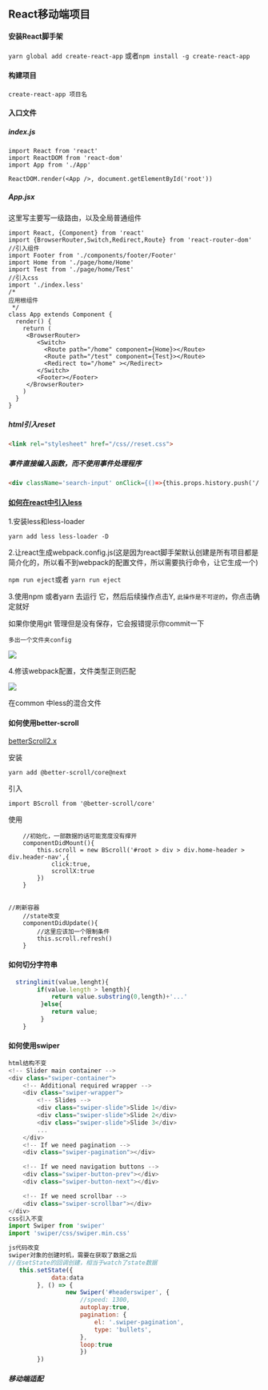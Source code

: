 

## React移动端项目



#### 安装React脚手架

`yarn global add create-react-app` 或者`npm install -g create-react-app`

#### 构建项目

`create-react-app 项目名`

#### 入口文件

##### index.js

```react
import React from 'react'
import ReactDOM from 'react-dom'
import App from './App'

ReactDOM.render(<App />, document.getElementById('root'))
```



##### App.jsx

这里写主要写一级路由，以及全局普通组件

```react
import React, {Component} from 'react'
import {BrowserRouter,Switch,Redirect,Route} from 'react-router-dom'
//引入组件
import Footer from './components/footer/Footer'
import Home from './page/home/Home'
import Test from './page/home/Test'
//引入css
import './index.less'
/*
应用根组件
 */
class App extends Component {
  render() {
    return (
     <BrowserRouter>
        <Switch>
          <Route path="/home" component={Home}></Route>
          <Route path="/test" component={Test}></Route>
          <Redirect to="/home" ></Redirect>
        </Switch>
        <Footer></Footer>
     </BrowserRouter>
    )
  }
}
```



##### html引入reset

```html
<link rel="stylesheet" href="/css//reset.css">
```



##### 事件直接编入函数，而不使用事件处理程序

```html
<div className='search-input' onClick={()=>{this.props.history.push('/')}}> 
```



#### [如何在react中引入less](https://juejin.im/post/5c3d67066fb9a049f06a8323?tdsourcetag=s_pcqq_aiomsg)

1.安装less和less-loader

`yarn add less less-loader -D`

2.让react生成webpack.config.js(这是因为react脚手架默认创建是所有项目都是简介化的，所以看不到webpack的配置文件，所以需要执行命令，让它生成一个)

 `npm run eject`或者 `yarn run eject`

3.使用npm 或者yarn 去运行 它，然后后续操作点击Y, `此操作是不可逆的`，你点击确定就好

如果你使用git 管理但是没有保存，它会报错提示你commit一下

`多出一个文件夹config`

![](http://47.103.65.182/markdown/031.png)

4.修该webpack配置，文件类型正则匹配

![](http://47.103.65.182/markdown/032.png)

在common 中less的混合文件



#### 如何使用better-scroll

[betterScroll2.x](https://better-scroll.github.io/docs/zh-CN/guide/)

安装

```
yarn add @better-scroll/core@next
```

引入

```
import BScroll from '@better-scroll/core'
```



使用

```react
    //初始化，一部数据的话可能宽度没有撑开
    componentDidMount(){
        this.scroll = new BScroll('#root > div > div.home-header > div.header-nav',{
            click:true,
            scrollX:true
        })
    }


//刷新容器
    //state改变
    componentDidUpdate(){
        //这里应该加一个限制条件
        this.scroll.refresh()
    }
```

#### 如何切分字符串

```js
  stringlimit(value,lenght){
        if(value.length > length){
            return value.substring(0,length)+'...'
         }else{
            return value;
         }
    }
```



#### 如何使用swiper

```js
html结构不变
<!-- Slider main container -->
<div class="swiper-container">
    <!-- Additional required wrapper -->
    <div class="swiper-wrapper">
        <!-- Slides -->
        <div class="swiper-slide">Slide 1</div>
        <div class="swiper-slide">Slide 2</div>
        <div class="swiper-slide">Slide 3</div>
        ...
    </div>
    <!-- If we need pagination -->
    <div class="swiper-pagination"></div>

    <!-- If we need navigation buttons -->
    <div class="swiper-button-prev"></div>
    <div class="swiper-button-next"></div>

    <!-- If we need scrollbar -->
    <div class="swiper-scrollbar"></div>
</div>
css引入不变
import Swiper from 'swiper'
import 'swiper/css/swiper.min.css'

js代码改变
swiper对象的创建时机，需要在获取了数据之后
//在setState的回调创建，相当于watch了state数据
   this.setState({
            data:data
        }, () => {
                new Swiper('#headerswiper', {
                    //speed: 1300,
                    autoplay:true,
                    pagination: {
                        el: '.swiper-pagination',
                        type: 'bullets',
                    },
                    loop:true
                    })
        })
```

##### 移动端适配

